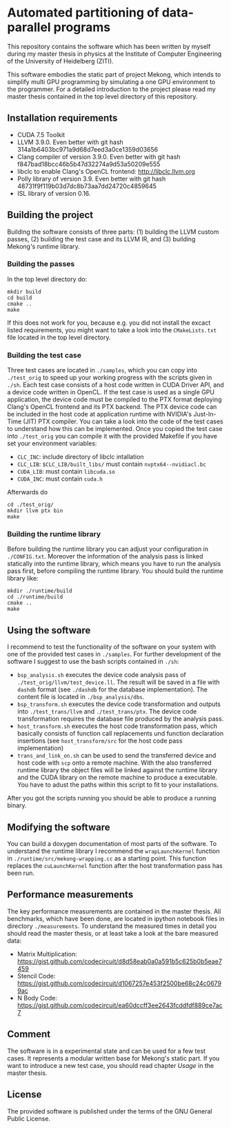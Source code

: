# Automated partitioning of data-parallel programs

This repository contains the software which has been written by myself
during my master thesis in physics at the Institute of Computer
Engineering of the University of Heidelberg (ZITI).

This software embodies the static part of project Mekong, which intends
to simplify multi GPU programming by simulating a one GPU environment
to the programmer. For a detailed introduction to the project please
read my master thesis contained in the top level directory of this
repository.

## Installation requirements

  - CUDA 7.5 Toolkit
  - LLVM 3.9.0. Even better with git hash
    314a1b6403bc971a9d68d7eed3a0ce1359d03656
  - Clang compiler of version 3.9.0. Even better with git hash
    f847bad18bcc46b5b47d32274a9d53a50209e555
  - libclc to enable Clang's OpenCL frontend: http://libclc.llvm.org
  - Polly library of version 3.9. Even better with git hash
    48731f9f119b03d7dc8b73aa7dd24720c4859645
  - ISL library of version 0.16.

## Building the project

Building the software consists of three parts: (1) building the LLVM
custom passes, (2) building the test case and its LLVM IR, and (3)
building Mekong's runtime library.

### Building the passes
In the top level directory do:
```
mkdir build
cd build
cmake ..
make
```
If this does not work for you, because e.g. you did not install the
excact listed requirements, you might want to take a look into the
`CMakeLists.txt` file located in the top level directory.

### Building the test case
Three test cases are located in `./samples`, which you can copy into
`./test_orig` to speed up your working progress with the scripts
given in `./sh`. Each test case consists of a host code written in CUDA
Driver API, and a device code written in OpenCL. If the test case is
used as a single GPU application, the device code must be compiled to
the PTX format deploying Clang's OpenCL frontend and its PTX backend.
The PTX device code can be included in the host code at application
runtime with NVIDIA's Just-In-Time (JIT) PTX compiler. You can take a
look into the code of the test cases to understand how this can be
implemented. Once you copied the test case into `./test_orig` you can
compile it with the provided Makefile if you have set your environment
variables:

  - `CLC_INC`: include directory of libclc intallation
  - `CLC_LIB`: `$CLC_LIB/built_libs/` must contain `nvptx64--nvidiacl.bc`
  - `CUDA_LIB`: must contain `libcuda.so`
  - `CUDA_INC`: must contain `cuda.h`

Afterwards do
```
cd ./test_orig/
mkdir llvm ptx bin
make
```

### Building the runtime library
Before building the runtime library you can adjust your configuration
in `./CONFIG.txt`. Moreover the information of the analysis pass is
linked statically into the runtime library, which means you have to run
the analysis pass first, before compiling the runtime library. You
should build the runtime library like:
```
mkdir ./runtime/build
cd ./runtime/build
cmake ..
make
```

## Using the software

I recommend to test the functionality of the software on your system
with one of the provided test cases in `./samples`. For further
development of the software I suggest to use the bash scripts
contained in `./sh`:

  - `bsp_analysis.sh` executes the device code analysis pass of
    `./test_orig/llvm/test_device.ll`. The result will be saved in a
    file with `dashdb` format (see `./dashdb` for the database
    implementation). The content file is located in
    `./bsp_analysis/dbs`.
  - `bsp_transform.sh` executes the device code transformation and
    outputs into `./test_trans/llvm` and `./test_trans/ptx`. The device
    code transformation requires the database file produced by the
    analysis pass.
  - `host_transform.sh` executes the host code transformation pass,
    which basically consists of function call replacements und function
    declaration insertions (see `host_transform/src` for the host code
    pass implementation)
  - `trans_and_link_on.sh` can be used to send the transferred device
    and host code with `scp` onto a remote machine. With the also
    transferred runtime library the object files will be linked against
    the runtime library and the CUDA library on the remote machine to
    produce a executable. You have to adust the paths within this
    script to fit to your installations.

After you got the scripts running you should be able to produce a
running binary.

## Modifying the software
You can build a doxygen documentation of most parts of the software.  To
understand the runtime library I recommend the `wrapLaunchKernel`
function in `./runtime/src/mekong-wrapping.cc` as a starting point.
This function replaces the `cuLaunchKernel` function after the host
transformation pass has been run.

## Performance measurements

The key performance measurements are contained in the master thesis.
All benchmarks, which have been done, are located in ipython notebook
files in directory `./measurements`. To understand the measured times
in detail you should read the master thesis, or at least take a look at
the bare measured data:

  - Matrix Multiplication: https://gist.github.com/codecircuit/d8d58eab0a0a591b5c625b0b5eae7459
  - Stencil Code: https://gist.github.com/codecircuit/d1067257e453f2500be68c24c06799ac
  - N Body Code: https://gist.github.com/codecircuit/ea60dccff3ee2643fcddfdf889ce7ac7

## Comment

The software is in a experimental state and can be used for a few test
cases. It represents a modular written base for Mekong's static part.
If you want to introduce a new test case, you should read chapter
_Usage_ in the master thesis.

## License

The provided software is published under the terms of the GNU General
Public License.
